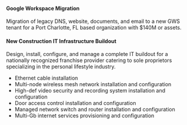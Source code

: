 #### Google Workspace Migration ####  
Migration of legacy DNS, website, documents, and email to a new GWS tenant
for a Port Charlotte, FL based organization with $140M or assets.  

#### New Construction IT Infrastructure Buildout ####
Design, install, configure, and manage a complete IT buildout for a nationally recognized
franchise provider catering to sole proprietors specializing in the personal lifestyle industry.  
- Ethernet cable installation
- Multi-node wireless mesh network installation and configuration
- High-def video security and recording system installation and configuration
- Door access control installation and configuration
- Managed network switch and router installation and configuration
- Multi-Gb internet services provisioning and configuration

